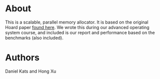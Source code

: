 # About

This is a scalable, parallel memory allocator. It is based on the original Hoard paper [found here](http://people.cs.umass.edu/~emery/pubs/berger-asplos2000.pdf). We wrote this during our advanced operating system course, and included is our report and performance based on the benchmarks (also included).

# Authors

Daniel Kats and Hong Xu

